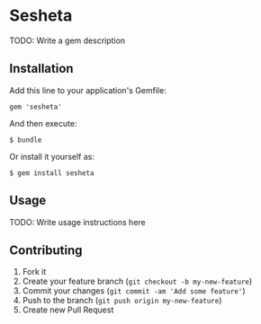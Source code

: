 # Sesheta

TODO: Write a gem description

## Installation

Add this line to your application's Gemfile:

    gem 'sesheta'

And then execute:

    $ bundle

Or install it yourself as:

    $ gem install sesheta

## Usage

TODO: Write usage instructions here

## Contributing

1. Fork it
2. Create your feature branch (`git checkout -b my-new-feature`)
3. Commit your changes (`git commit -am 'Add some feature'`)
4. Push to the branch (`git push origin my-new-feature`)
5. Create new Pull Request
